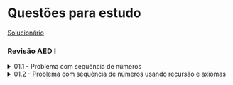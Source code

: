# Questões para estudo
[Solucionário](/nav/res_0nav.md)
### Revisão AED I

<details>
  <summary> 01.1 - Problema com sequência de números </summary>


Elabore um programa que leia uma sequência de números, e:
- se a quantidade de numeros lidos for uma numero primo calcule e exiba a media dos valores obtidos
- senão, se a quantidade for par, apresente o maior numero lido; ou se for impar, apresenta o menor
- lido

</details>

<details>
  <summary> 01.2 - Problema com sequência de números usando recursão e axiomas </summary>


Elabore um programa que leia uma sequência de números, e:
- se a quantidade de numeros lidos for uma numero primo calcule e exiba a media dos valores obtidos
- senão, se a quantidade for par, apresente o maior numero lido; ou se for impar, apresenta o menor
- lido
> A resolução será recursiva utilizando os axiomas de divisibilidade ao invés de iterações com cálculos

</details>